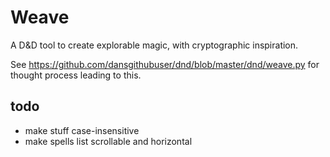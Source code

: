 # Weave
A D&D tool to create explorable magic, with cryptographic inspiration.

See https://github.com/dansgithubuser/dnd/blob/master/dnd/weave.py for thought process leading to this.

## todo
- make stuff case-insensitive
- make spells list scrollable and horizontal
